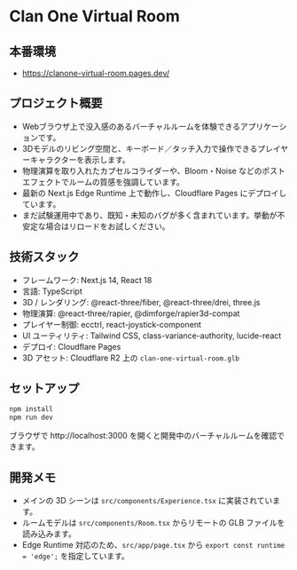 # Clan One Virtual Room

## 本番環境
- https://clanone-virtual-room.pages.dev/

## プロジェクト概要
- Webブラウザ上で没入感のあるバーチャルルームを体験できるアプリケーションです。
- 3Dモデルのリビング空間と、キーボード／タッチ入力で操作できるプレイヤーキャラクターを表示します。
- 物理演算を取り入れたカプセルコライダーや、Bloom・Noise などのポストエフェクトでルームの質感を強調しています。
- 最新の Next.js Edge Runtime 上で動作し、Cloudflare Pages にデプロイしています。
- まだ試験運用中であり、既知・未知のバグが多く含まれています。挙動が不安定な場合はリロードをお試しください。

## 技術スタック
- フレームワーク: Next.js 14, React 18
- 言語: TypeScript
- 3D / レンダリング: @react-three/fiber, @react-three/drei, three.js
- 物理演算: @react-three/rapier, @dimforge/rapier3d-compat
- プレイヤー制御: ecctrl, react-joystick-component
- UI ユーティリティ: Tailwind CSS, class-variance-authority, lucide-react
- デプロイ: Cloudflare Pages
- 3D アセット: Cloudflare R2 上の `clan-one-virtual-room.glb`

## セットアップ
```bash
npm install
npm run dev
```
ブラウザで http://localhost:3000 を開くと開発中のバーチャルルームを確認できます。

## 開発メモ
- メインの 3D シーンは `src/components/Experience.tsx` に実装されています。
- ルームモデルは `src/components/Room.tsx` からリモートの GLB ファイルを読み込みます。
- Edge Runtime 対応のため、`src/app/page.tsx` から `export const runtime = 'edge';` を指定しています。
